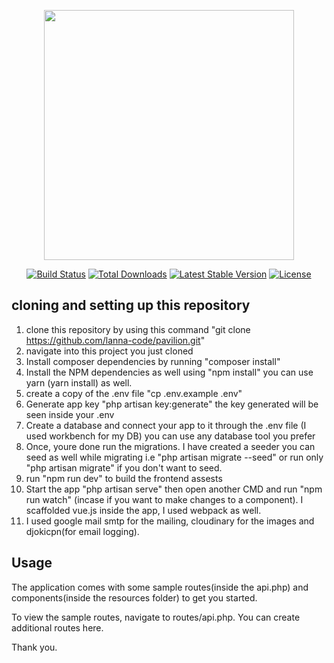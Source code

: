 <p align="center"><a href="https://laravel.com" target="_blank"><img src="https://raw.githubusercontent.com/laravel/art/master/logo-lockup/5%20SVG/2%20CMYK/1%20Full%20Color/laravel-logolockup-cmyk-red.svg" width="400"></a></p>

<p align="center">
<a href="https://travis-ci.org/laravel/framework"><img src="https://travis-ci.org/laravel/framework.svg" alt="Build Status"></a>
<a href="https://packagist.org/packages/laravel/framework"><img src="https://img.shields.io/packagist/dt/laravel/framework" alt="Total Downloads"></a>
<a href="https://packagist.org/packages/laravel/framework"><img src="https://img.shields.io/packagist/v/laravel/framework" alt="Latest Stable Version"></a>
<a href="https://packagist.org/packages/laravel/framework"><img src="https://img.shields.io/packagist/l/laravel/framework" alt="License"></a>
</p>

## cloning and setting up this repository

1. clone this repository by using this command "git clone https://github.com/lanna-code/pavilion.git"
2. navigate into this project you just cloned
3. Install composer dependencies by running "composer install"
4. Install the NPM dependencies as well using "npm install" you can use yarn (yarn install) as well.
5. create a copy of the .env file "cp .env.example .env"
6. Generate app key "php artisan key:generate" the key generated will be seen inside your .env
7. Create a database and connect your app to it through the .env file (I used workbench for my DB) you can use any database tool you prefer
8. Once, youre done run the migrations. I have created a seeder you can seed as well while migrating i.e "php artisan migrate --seed" or run only "php artisan migrate" if you don't want to seed.
9. run "npm run dev" to build the frontend assests
10. Start the app "php artisan serve" then open another CMD and run "npm run watch" (incase if you want to make changes to a component). I scaffolded vue.js inside the app, I used webpack as well.
11. I used google mail smtp for the mailing, cloudinary for the images and djokicpn(for email logging).

## Usage
The application comes with some sample routes(inside the api.php) and components(inside the resources folder) to get you started.

To view the sample routes, navigate to routes/api.php. You can create additional routes here.

Thank you.

